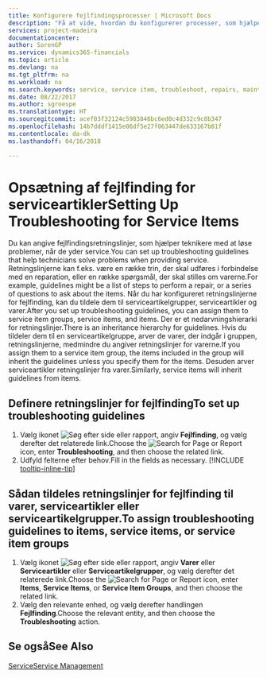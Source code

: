 ```yaml
---
title: Konfigurere fejlfindingsprocesser | Microsoft Docs
description: "Få at vide, hvordan du konfigurerer processer, som hjælper servicerepræsentanter med at identificere og løse problemer med serviceartikler."
services: project-madeira
documentationcenter: 
author: SorenGP
ms.service: dynamics365-financials
ms.topic: article
ms.devlang: na
ms.tgt_pltfrm: na
ms.workload: na
ms.search.keywords: service, service item, troubleshoot, repairs, maintenance
ms.date: 08/22/2017
ms.author: sgroespe
ms.translationtype: HT
ms.sourcegitcommit: acef03f32124c5983846bc6ed0c4d332c9c8b347
ms.openlocfilehash: 14b7dddf1415e06df5e27f063447de633167b81f
ms.contentlocale: da-dk
ms.lasthandoff: 04/16/2018

---
```


# <a name="setting-up-troubleshooting-for-service-items"></a><span data-ttu-id="9212d-103">Opsætning af fejlfinding for serviceartikler</span><span class="sxs-lookup"><span data-stu-id="9212d-103">Setting Up Troubleshooting for Service Items</span></span>
<span data-ttu-id="9212d-104">Du kan angive fejlfindingsretningslinjer, som hjælper teknikere med at løse problemer, når de yder service.</span><span class="sxs-lookup"><span data-stu-id="9212d-104">You can set up troubleshooting guidelines that help technicians solve problems when providing service.</span></span> <span data-ttu-id="9212d-105">Retningslinjerne kan f.eks. være en række trin, der skal udføres i forbindelse med en reparation, eller en række spørgsmål, der skal stilles om varerne.</span><span class="sxs-lookup"><span data-stu-id="9212d-105">For example, guidelines might be a list of steps to perform a repair, or a series of questions to ask about the items.</span></span> <span data-ttu-id="9212d-106">Når du har konfigureret retningslinjerne for fejlfinding, kan du tildele dem til serviceartikelgrupper, serviceartikler og varer.</span><span class="sxs-lookup"><span data-stu-id="9212d-106">After you set up troubleshooting guidelines, you can assign them to service item groups, service items, and items.</span></span> <span data-ttu-id="9212d-107">Der er et nedarvningshierarki for retningslinjer.</span><span class="sxs-lookup"><span data-stu-id="9212d-107">There is an inheritance hierarchy for guidelines.</span></span> <span data-ttu-id="9212d-108">Hvis du tildeler dem til en serviceartikelgruppe, arver de varer, der indgår i gruppen, retningslinjerne, medmindre du angiver retningslinjer for varerne.</span><span class="sxs-lookup"><span data-stu-id="9212d-108">If you assign them to a service item group, the items included in the group will inherit the guidelines unless you specify them for the items.</span></span> <span data-ttu-id="9212d-109">Desuden arver serviceartikler retningslinjer fra varer.</span><span class="sxs-lookup"><span data-stu-id="9212d-109">Similarly, service items will inherit guidelines from items.</span></span>  

## <a name="to-set-up-troubleshooting-guidelines"></a><span data-ttu-id="9212d-110">Definere retningslinjer for fejlfinding</span><span class="sxs-lookup"><span data-stu-id="9212d-110">To set up troubleshooting guidelines</span></span>
1. <span data-ttu-id="9212d-111">Vælg ikonet ![Søg efter side eller rapport](media/ui-search/search_small.png "Ikonet Søg efter side eller rapport"), angiv **Fejlfinding**, og vælg derefter det relaterede link.</span><span class="sxs-lookup"><span data-stu-id="9212d-111">Choose the ![Search for Page or Report](media/ui-search/search_small.png "Search for Page or Report icon") icon, enter **Troubleshooting**, and then choose the related link.</span></span>  
2. <span data-ttu-id="9212d-112">Udfyld felterne efter behov.</span><span class="sxs-lookup"><span data-stu-id="9212d-112">Fill in the fields as necessary.</span></span> [!INCLUDE [tooltip-inline-tip](includes/tooltip-inline-tip_md.md)]  

## <a name="to-assign-troubleshooting-guidelines-to-items-service-items-or-service-item-groups"></a><span data-ttu-id="9212d-113">Sådan tildeles retningslinjer for fejlfinding til varer, serviceartikler eller serviceartikelgrupper.</span><span class="sxs-lookup"><span data-stu-id="9212d-113">To assign troubleshooting guidelines to items, service items, or service item groups</span></span>
1. <span data-ttu-id="9212d-114">Vælg ikonet ![Søg efter side eller rapport](media/ui-search/search_small.png "Ikonet Søg efter side eller rapport"), angiv **Varer** eller **Serviceartikler** eller **Serviceartikelgrupper**, og vælg derefter det relaterede link.</span><span class="sxs-lookup"><span data-stu-id="9212d-114">Choose the ![Search for Page or Report](media/ui-search/search_small.png "Search for Page or Report icon") icon, enter **Items**, **Service Items**, or **Service Item Groups**, and then choose the related link.</span></span>  
2. <span data-ttu-id="9212d-115">Vælg den relevante enhed, og vælg derefter handlingen **Fejlfinding**.</span><span class="sxs-lookup"><span data-stu-id="9212d-115">Choose the relevant entity, and then choose the **Troubleshooting** action.</span></span>  

## <a name="see-also"></a><span data-ttu-id="9212d-116">Se også</span><span class="sxs-lookup"><span data-stu-id="9212d-116">See Also</span></span>
[<span data-ttu-id="9212d-117">Service</span><span class="sxs-lookup"><span data-stu-id="9212d-117">Service Management</span></span>](service-service.md)
